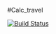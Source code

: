 #Calc_travel 

[![Build Status](https://travis-ci.org/LeakySum/calc_trav..svg?branch=master)](https://travis-ci.org/LeakySum/calc_trav.)
